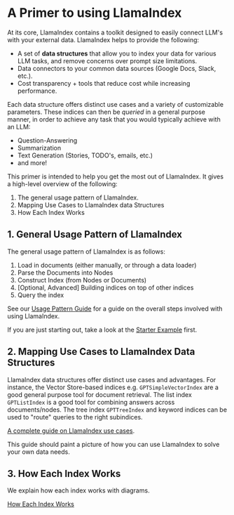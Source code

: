 # A Primer to using LlamaIndex

At its core, LlamaIndex contains a toolkit designed to easily connect LLM's with your external data.
LlamaIndex helps to provide the following:
- A set of **data structures** that allow you to index your data for various LLM tasks, and remove concerns over prompt size limitations.
- Data connectors to your common data sources (Google Docs, Slack, etc.).
- Cost transparency + tools that reduce cost while increasing performance.


Each data structure offers distinct use cases and a variety of customizable parameters. These indices can then be 
*queried* in a general purpose manner, in order to achieve any task that you would typically achieve with an LLM:
- Question-Answering
- Summarization
- Text Generation (Stories, TODO's, emails, etc.)
- and more!

This primer is intended to help you get the most out of LlamaIndex. It gives a high-level overview of the following: 
1. The general usage pattern of LlamaIndex.
2. Mapping Use Cases to LlamaIndex data Structures
3. How Each Index Works


## 1. General Usage Pattern of LlamaIndex

The general usage pattern of LlamaIndex is as follows:
1. Load in documents (either manually, or through a data loader)
2. Parse the Documents into Nodes
3. Construct Index (from Nodes or Documents)
3. [Optional, Advanced] Building indices on top of other indices
4. Query the index

See our [Usage Pattern Guide](/guides/primer/usage_pattern.md) for a guide
on the overall steps involved with using LlamaIndex.

If you are just starting out, take a look at the [Starter Example](/getting_started/starter_example.md) first.


## 2. Mapping Use Cases to LlamaIndex Data Structures

LlamaIndex data structures offer distinct use cases and advantages. For instance, the Vector Store-based indices e.g. `GPTSimpleVectorIndex` are a good general purpose tool for document retrieval. 
The list index `GPTListIndex` is a good tool for combining answers across documents/nodes. 
The tree index `GPTTreeIndex` and keyword indices can be used to "route" queries to the right subindices.

[A complete guide on LlamaIndex use cases](/guides/primer/use_cases.md). 

This guide should paint a picture of how you can use LlamaIndex to solve your own data needs. 


## 3. How Each Index Works

We explain how each index works with diagrams.

[How Each Index Works](/guides/primer/index_guide.md)


